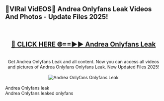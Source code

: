 <h2>🔴VIRal VidEOS🔴 Andrea Onlyfans Leak Videos And Photos - Update Files 2025!</h2>
<br>
<div align="center">
<h2><a href="https://213.232.235.80/live/video.php?q=andrea-onlyfans" rel="nofollow">🔴 CLICK HERE 🌐==►► Andrea Onlyfans Leak</a></h2>
<br>
Get Andrea Onlyfans Leak and all content. Now you can access all videos and pictures of Andrea Onlyfans Onlyfans Leak. New Updated Files 2025!
<br>
<br>
<a href="https://213.232.235.80/live/video.php?q=andrea-onlyfans" rel="nofollow" data-target="animated-image.originalLink"><img src="https://i.imgur.com/dJHk4Zq.gif" alt="Andrea Onlyfans Onlyfans Leak" style="max-width: 100%; display: inline-block;" data-target="animated-image.originalImage"></a>
</div>
<br>
Andrea Onlyfans leak<br>
Andrea Onlyfans leaked onlyfans
